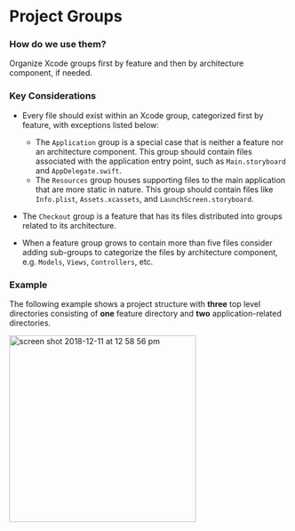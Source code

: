 # Project Groups
### How do we use them?
Organize Xcode groups first by feature and then by architecture component, if needed.

### Key Considerations
* Every file should exist within an Xcode group, categorized first by feature, with exceptions listed below:
    * The `Application` group is a special case that is neither a feature nor an architecture component. This group should contain files associated with the application entry point, such as `Main.storyboard` and `AppDelegate.swift`. 
    * The `Resources` group houses supporting files to the main application that are more static in nature. This group should contain files like `Info.plist`, `Assets.xcassets`, and `LaunchScreen.storyboard`.
    
* The `Checkout` group is a feature that has its files distributed into groups related to its architecture.

* When a feature group grows to contain more than five files consider adding sub-groups to categorize the files by architecture component, e.g. `Models`, `Views`, `Controllers`, etc.

### Example
The following example shows a project structure with **three** top level directories consisting of **one** feature directory and **two** application-related directories.

<img width="336" alt="screen shot 2018-12-11 at 12 58 56 pm" src="https://user-images.githubusercontent.com/16762986/49822191-6c3acc00-fd4a-11e8-8baf-f928a6c82f0a.png">
